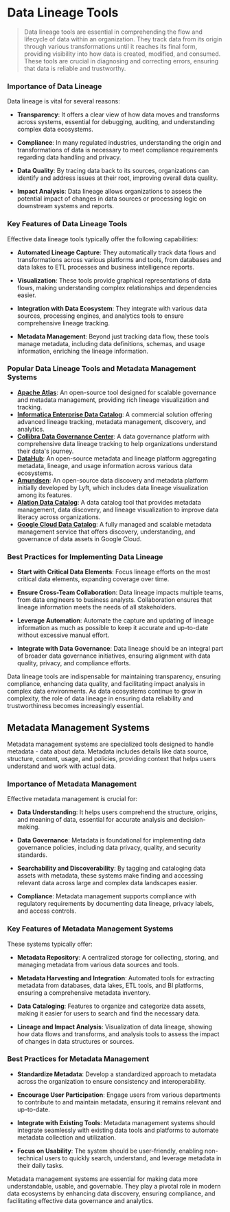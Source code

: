 # Data Lineage Tools
> Data lineage tools are essential in comprehending the flow and lifecycle of data within an organization. They track data from its origin through various transformations until it reaches its final form, providing visibility into how data is created, modified, and consumed. These tools are crucial in diagnosing and correcting errors, ensuring that data is reliable and trustworthy.

### Importance of Data Lineage
Data lineage is vital for several reasons:

* **Transparency**:
  It offers a clear view of how data moves and transforms across systems, essential for debugging, auditing, and understanding complex data ecosystems.

* **Compliance**:
  In many regulated industries, understanding the origin and transformations of data is necessary to meet compliance requirements regarding data handling and privacy.

* **Data Quality**:
  By tracing data back to its sources, organizations can identify and address issues at their root, improving overall data quality.

* **Impact Analysis**:
  Data lineage allows organizations to assess the potential impact of changes in data sources or processing logic on downstream systems and reports.

### Key Features of Data Lineage Tools
Effective data lineage tools typically offer the following capabilities:

* **Automated Lineage Capture**:
  They automatically track data flows and transformations across various platforms and tools, from databases and data lakes to ETL processes and business intelligence reports.

* **Visualization**:
  These tools provide graphical representations of data flows, making understanding complex relationships and dependencies easier.

* **Integration with Data Ecosystem**:
  They integrate with various data sources, processing engines, and analytics tools to ensure comprehensive lineage tracking.

* **Metadata Management**:
  Beyond just tracking data flow, these tools manage metadata, including data definitions, schemas, and usage information, enriching the lineage information.

### Popular Data Lineage Tools and Metadata Management Systems
* [**Apache Atlas**](https://github.com/apache/atlas): An open-source tool designed for scalable governance and metadata management, providing rich lineage visualization and tracking.
* [**Informatica Enterprise Data Catalog**](https://www.informatica.com/products/data-catalog/enterprise-data-catalog.html): A commercial solution offering advanced lineage tracking, metadata management, discovery, and analytics.
* [**Collibra Data Governance Center**](https://www.collibra.com/): A data governance platform with comprehensive data lineage tracking to help organizations understand their data's journey.
* [**DataHub**](https://datahubproject.io/): An open-source metadata and lineage platform aggregating metadata, lineage, and usage information across various data ecosystems.
* [**Amundsen**](https://www.amundsen.io/): An open-source data discovery and metadata platform initially developed by Lyft, which includes data lineage visualization among its features.
* [**Alation Data Catalog**](https://www.alation.com/product/data-catalog/): A data catalog tool that provides metadata management, data discovery, and lineage visualization to improve data literacy across organizations.
* [**Google Cloud Data Catalog**](https://cloud.google.com/data-catalog/docs/): A fully managed and scalable metadata management service that offers discovery, understanding, and governance of data assets in Google Cloud.

### Best Practices for Implementing Data Lineage
* **Start with Critical Data Elements**:
  Focus lineage efforts on the most critical data elements, expanding coverage over time.

* **Ensure Cross-Team Collaboration**:
  Data lineage impacts multiple teams, from data engineers to business analysts. Collaboration ensures that lineage information meets the needs of all stakeholders.

* **Leverage Automation**:
  Automate the capture and updating of lineage information as much as possible to keep it accurate and up-to-date without excessive manual effort.

* **Integrate with Data Governance**:
  Data lineage should be an integral part of broader data governance initiatives, ensuring alignment with data quality, privacy, and compliance efforts.

Data lineage tools are indispensable for maintaining transparency, ensuring compliance, enhancing data quality, and facilitating impact analysis in complex data environments. As data ecosystems continue to grow in complexity, the role of data lineage in ensuring data reliability and trustworthiness becomes increasingly essential.

## Metadata Management Systems
Metadata management systems are specialized tools designed to handle metadata - data about data. Metadata includes details like data source, structure, content, usage, and policies, providing context that helps users understand and work with actual data.

### Importance of Metadata Management
Effective metadata management is crucial for:

* **Data Understanding**:
  It helps users comprehend the structure, origins, and meaning of data, essential for accurate analysis and decision-making.

* **Data Governance**:
  Metadata is foundational for implementing data governance policies, including data privacy, quality, and security standards.

* **Searchability and Discoverability**:
  By tagging and cataloging data assets with metadata, these systems make finding and accessing relevant data across large and complex data landscapes easier.

* **Compliance**:
  Metadata management supports compliance with regulatory requirements by documenting data lineage, privacy labels, and access controls.

### Key Features of Metadata Management Systems
These systems typically offer:

* **Metadata Repository**:
  A centralized storage for collecting, storing, and managing metadata from various data sources and tools.

* **Metadata Harvesting and Integration**:
  Automated tools for extracting metadata from databases, data lakes, ETL tools, and BI platforms, ensuring a comprehensive metadata inventory.

* **Data Cataloging**:
  Features to organize and categorize data assets, making it easier for users to search and find the necessary data.

* **Lineage and Impact Analysis**:
  Visualization of data lineage, showing how data flows and transforms, and analysis tools to assess the impact of changes in data structures or sources.


### Best Practices for Metadata Management
* **Standardize Metadata**:
  Develop a standardized approach to metadata across the organization to ensure consistency and interoperability.

* **Encourage User Participation**:
  Engage users from various departments to contribute to and maintain metadata, ensuring it remains relevant and up-to-date.

* **Integrate with Existing Tools**:
  Metadata management systems should integrate seamlessly with existing data tools and platforms to automate metadata collection and utilization.

* **Focus on Usability**:
  The system should be user-friendly, enabling non-technical users to quickly search, understand, and leverage metadata in their daily tasks.

Metadata management systems are essential for making data more understandable, usable, and governable. They play a pivotal role in modern data ecosystems by enhancing data discovery, ensuring compliance, and facilitating effective data governance and analytics.
